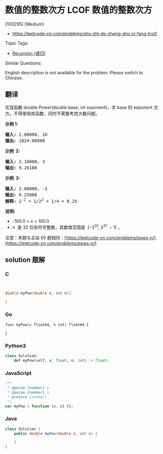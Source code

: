 # 数值的整数次方 LCOF 数值的整数次方

[100295] [Medium]

- https://leetcode-cn.com/problems/shu-zhi-de-zheng-shu-ci-fang-lcof/

Topic Tags:

- [Recursion (递归)](https://leetcode-cn.com/tag/recursion/)

Similar Questions:

English description is not available for the problem. Please switch to Chinese.

## 翻译

实现函数 double Power(double base, int exponent)，求 base 的 exponent 次方。不得使用库函数，同时不需要考虑大数问题。

**示例 1:**

<pre><strong>输入:</strong> 2.00000, 10
<strong>输出:</strong> 1024.00000
</pre>

**示例  2:**

<pre><strong>输入:</strong> 2.10000, 3
<strong>输出:</strong> 9.26100
</pre>

**示例  3:**

<pre><strong>输入:</strong> 2.00000, -2
<strong>输出:</strong> 0.25000
<strong>解释:</strong> 2<sup>-2</sup> = 1/2<sup>2</sup> = 1/4 = 0.25</pre>

**说明:**

- \-100.0 < *x* < 100.0
- *n*  是 32 位有符号整数，其数值范围是  \[−2<sup>31</sup>, 2<sup>31&nbsp;</sup> − 1\] 。

注意：本题与主站 50 题相同：[https://leetcode-cn.com/problems/powx-n/](https://leetcode-cn.com/problems/powx-n/)

## solution 题解

### C

```c


double myPow(double x, int n){

}


```

### Go

```golang
func myPow(x float64, n int) float64 {

}
```

### Python3

```python
class Solution:
    def myPow(self, x: float, n: int) -> float:
```

### JavaScript

```javascript
/**
 * @param {number} x
 * @param {number} n
 * @return {number}
 */
var myPow = function (x, n) {};
```

### Java

```java
class Solution {
    public double myPow(double x, int n) {

    }
}
```
